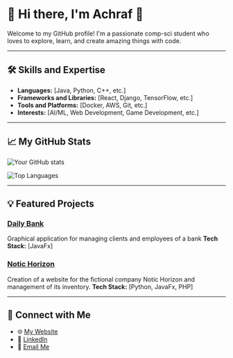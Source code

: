 # 🌟 Hi there, I'm Achraf 👋

Welcome to my GitHub profile! I'm a passionate comp-sci student who loves to explore, learn, and create amazing things with code.

---

## 🛠️ Skills and Expertise

- **Languages:** [Java, Python, C++, etc.]
- **Frameworks and Libraries:** [React, Django, TensorFlow, etc.]
- **Tools and Platforms:** [Docker, AWS, Git, etc.]
- **Interests:** [AI/ML, Web Development, Game Development, etc.]

---

## 📈 My GitHub Stats

![Your GitHub stats](https://github-readme-stats.vercel.app/api?username=Achraf-Ameri&show_icons=true&theme=radical)

![Top Languages](https://github-readme-stats.vercel.app/api/top-langs/?username=Achraf-Ameri&layout=compact&theme=radical)

---

## 💡 Featured Projects

### [Daily Bank](https://github.com/IUT-Blagnac/sae2-01-devapp-2024-sae-2a3)
Graphical application for managing clients and employees of a bank
**Tech Stack:** [JavaFx]

### [Notic Horizon](https://github.com/IUT-Blagnac/sae-3-01-devapp-2024-2025-G2A-9)
Creation of a website for the fictional company Notic Horizon and management of its inventory.
**Tech Stack:** [Python, JavaFx, PHP]

---

## 🤝 Connect with Me

- 🌐 [My Website]()
- 💼 [LinkedIn](https://linkedin.com/in/achraf-ameri)
- 📧 [Email Me](mailto:mohammed.ameri@etu.univ-tlse2.fr)

